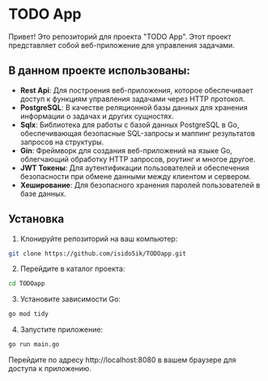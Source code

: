 # TODO App

Привет! Это репозиторий для проекта "TODO App". Этот проект представляет собой веб-приложение для управления задачами.

## В данном проекте использованы:

- **Rest Api**: Для построения веб-приложения, которое обеспечивает доступ к функциям управления задачами через HTTP протокол.
- **PostgreSQL**: В качестве реляционной базы данных для хранения информации о задачах и других сущностях.
- **Sqlx**: Библиотека для работы с базой данных PostgreSQL в Go, обеспечивающая безопасные SQL-запросы и маппинг результатов запросов на структуры.
- **Gin**: Фреймворк для создания веб-приложений на языке Go, облегчающий обработку HTTP запросов, роутинг и многое другое.
- **JWT Токены**: Для аутентификации пользователей и обеспечения безопасности при обмене данными между клиентом и сервером.
- **Хеширование**: Для безопасного хранения паролей пользователей в базе данных.

## Установка

1. Клонируйте репозиторий на ваш компьютер:

```bash
git clone https://github.com/isido5ik/TODOapp.git
```
2. Перейдите в каталог проекта:
```bash
cd TODOapp
```
3. Установите зависимости Go:
```bash
go mod tidy
```

4. Запустите приложение:
```bash
go run main.go
```
Перейдите по адресу http://localhost:8080 в вашем браузере для доступа к приложению.
